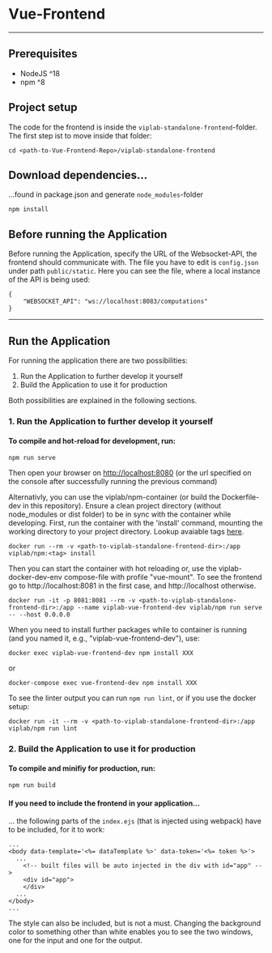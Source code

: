 # Vue-Frontend

---

## Prerequisites

- NodeJS ^18
- npm ^8

## Project setup

The code for the frontend is inside the `viplab-standalone-frontend`-folder. 
The first step ist to move inside that folder:
```
cd <path-to-Vue-Frontend-Repo>/viplab-standalone-frontend
```

## Download dependencies... 

...found in package.json and generate `node_modules`-folder

```
npm install
```

## Before running the Application

Before running the Application, specify the URL of the Websocket-API, the frontend should communicate with. 
The file you have to edit is `config.json` under path `public/static`. 
Here you can see the file, where a local instance of the API is being used: 
```
{
    "WEBSOCKET_API": "ws://localhost:8083/computations"
}
```

---

## Run the Application 

For running the application there are two possibilities: 

1. Run the Application to further develop it yourself
2. Build the Application to use it for production

Both possibilities are explained in the following sections.

### 1. Run the Application to further develop it yourself

#### To compile and hot-reload for development, run: 

```
npm run serve
```
Then open your browser on <http://localhost:8080>
(or the url specified on the console after successfully running the previous command)

Alternativly, you can use the viplab/npm-container (or build the Dockerfile-dev in this repository).
Ensure a clean project directory (without node_modules or dist folder) to be in sync with the container while developing. First, run the container with the 'install' command, mounting the working directory to your project directory. Lookup avaiable tags [here](https://hub.docker.com/r/viplab/npm/tags).
```
docker run --rm -v <path-to-viplab-standalone-frontend-dir>:/app viplab/npm:<tag> install
```
Then you can start the container with hot reloading or, use the viplab-docker-dev-env compose-file with profile "vue-mount". To see the frontend go to http://localhost:8081 in the first case, and http://localhost otherwise.
```
docker run -it -p 8081:8081 --rm -v <path-to-viplab-standalone-frontend-dir>:/app --name viplab-vue-frontend-dev viplab/npm run serve -- --host 0.0.0.0
```
When you need to install further packages while to container is running (and you named it, e.g., "viplab-vue-frontend-dev"), use:
```
docker exec viplab-vue-frontend-dev npm install XXX
```
or
```
docker-compose exec vue-frontend-dev npm install XXX
```
To see the linter output you can run ```npm run lint```, or if you use the docker setup:
```
docker run -it --rm -v <path-to-viplab-standalone-frontend-dir>:/app viplab/npm run lint
```

### 2. Build the Application to use it for production

#### To compile and minifiy for production, run: 

```
npm run build
```

#### If you need to include the frontend in your application...

... the following parts of the `index.ejs` (that is injected using webpack) have to be included, for it to work: 

```
...
<body data-template='<%= dataTemplate %>' data-token='<%= token %>'>
  ...
    <!-- built files will be auto injected in the div with id="app" -->
    <div id="app">
    </div>
  ...
</body>
...
```
The style can also be included, but is not a must. 
Changing the background color to something other than white enables you to see the two windows, one for the input and one for the output.
